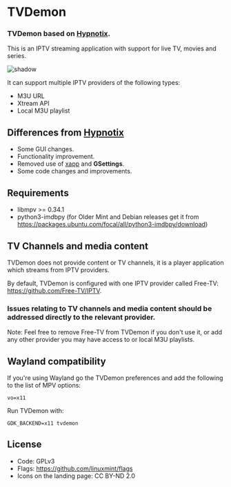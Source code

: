 # TVDemon

### TVDemon based on [Hypnotix](https://github.com/linuxmint/hypnotix).  
This is an IPTV streaming application with support for live TV, movies and series.

![shadow](https://user-images.githubusercontent.com/7511379/208684877-6d901320-9859-4381-8220-f9209f40e51b.png)

It can support multiple IPTV providers of the following types:

- M3U URL
- Xtream API
- Local M3U playlist

## Differences from [Hypnotix](https://github.com/linuxmint/hypnotix)
 * Some GUI changes.
 * Functionality improvement.
 * Removed use of [xapp](https://github.com/linuxmint/xapp) and **GSettings**.
 * Some code changes and improvements.

## Requirements

- libmpv >= 0.34.1
- python3-imdbpy (for Older Mint and Debian releases get it from https://packages.ubuntu.com/focal/all/python3-imdbpy/download)

## TV Channels and media content

TVDemon does not provide content or TV channels, it is a player application which streams from IPTV providers.

By default, TVDemon is configured with one IPTV provider called Free-TV: https://github.com/Free-TV/IPTV.

### Issues relating to TV channels and media content should be addressed directly to the relevant provider.

Note: Feel free to remove Free-TV from TVDemon if you don't use it, or add any other provider you may have access to or local M3U playlists.

## Wayland compatibility

If you're using Wayland go the TVDemon preferences and add the following to the list of MPV options:

`vo=x11`

Run TVDemon with:

`GDK_BACKEND=x11 tvdemon`

## License

- Code: GPLv3
- Flags: https://github.com/linuxmint/flags
- Icons on the landing page: CC BY-ND 2.0
